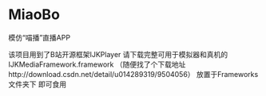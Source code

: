 # MiaoBo
模仿“喵播”直播APP

该项目用到了B站开源框架IJKPlayer
请下载完整可用于模拟器和真机的IJKMediaFramework.framework
（随便找了个下载地址http://download.csdn.net/detail/u014289319/9504056）
放置于Frameworks文件夹下
即可食用
